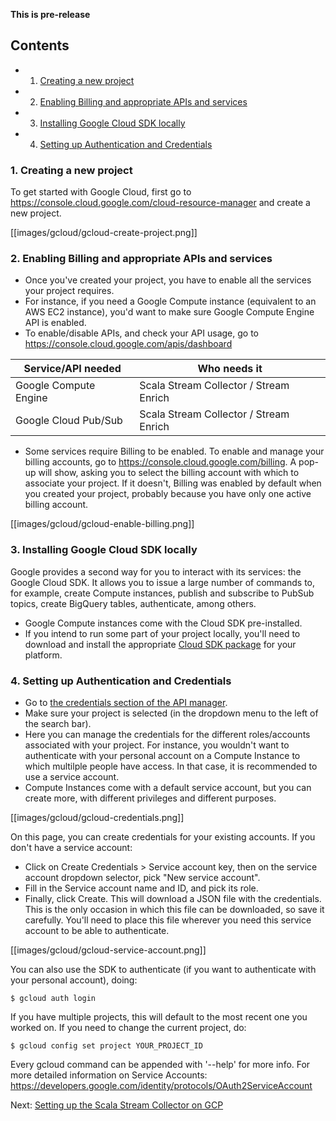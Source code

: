 **This is pre-release**

## Contents

- 1. [Creating a new project](#new-project)  
- 2. [Enabling Billing and appropriate APIs and services](#api-enabling)  
- 3. [Installing Google Cloud SDK locally](#gcloud-sdk)
- 4. [Setting up Authentication and Credentials](#auth)

<a name="new-project">

### 1. Creating a new project

To get started with Google Cloud, first go to <https://console.cloud.google.com/cloud-resource-manager>
and create a new project.

[[images/gcloud/gcloud-create-project.png]]

<a name="api-enabling">

### 2. Enabling Billing and appropriate APIs and services

- Once you've created your project, you have to enable all the services your project requires.
- For instance, if you need a Google Compute instance (equivalent to an AWS EC2 instance), you'd
want to make sure Google Compute Engine API is enabled. 
- To enable/disable APIs, and check your API usage, go to <https://console.cloud.google.com/apis/dashboard>

| Service/API needed    | Who needs it                           |
|-----------------------|----------------------------------------|
| Google Compute Engine | Scala Stream Collector / Stream Enrich |
| Google Cloud Pub/Sub  | Scala Stream Collector / Stream Enrich |

- Some services require Billing to be enabled. To enable and manage your billing accounts, go to
<https://console.cloud.google.com/billing>. A pop-up will show, asking you to select the billing
account with which to associate your project. If it doesn't, Billing was enabled by default when you
created your project, probably because you have only one active billing account.

[[images/gcloud/gcloud-enable-billing.png]]

<a name="gcloud-sdk">

### 3. Installing Google Cloud SDK locally

Google provides a second way for you to interact with its services: the Google Cloud SDK. It allows
you to issue a large number of commands to, for example, create Compute instances, publish and
subscribe to PubSub topics, create BigQuery tables, authenticate, among others.  

- Google Compute instances come with the Cloud SDK pre-installed. 
- If you intend to run some part of your project locally, you'll need to download and install the
appropriate [Cloud SDK package](https://cloud.google.com/sdk/) for your platform.

<a name="auth">

### 4. Setting up Authentication and Credentials

- Go to [the credentials section of the API manager](https://console.cloud.google.com/apis/credentials). 
- Make sure your project is selected (in the dropdown menu to the left of the search bar). 
- Here you can manage the credentials for the different roles/accounts associated with your project.
For instance, you wouldn't want to authenticate with your personal account on a Compute Instance to
which multilple people have access. In that case, it is recommended to use a service account. 
- Compute Instances come with a default service account, but you can create more, with different
privileges and different purposes.  

[[images/gcloud/gcloud-credentials.png]]

On this page, you can create credentials for your existing accounts. If you don't have a service
account: 
- Click on Create Credentials > Service account key, then on the service account dropdown selector,
pick "New service account". 
- Fill in the Service account name and ID, and pick its role. 
- Finally, click Create. This will download a JSON file with the credentials. This is the only
occasion in which this file can be downloaded, so save it carefully. You'll need to place this file
wherever you need this service account to be able to authenticate.  

[[images/gcloud/gcloud-service-account.png]]

You can also use the SDK to authenticate (if you want to authenticate with your personal account),
doing:

    $ gcloud auth login

If you have multiple projects, this will default to the most recent one you worked on. If you need
to change the current project, do:

    $ gcloud config set project YOUR_PROJECT_ID

Every gcloud command can be appended with '--help' for more info. For more detailed information on
Service Accounts: <https://developers.google.com/identity/protocols/OAuth2ServiceAccount>

Next: [Setting up the Scala Stream Collector on GCP](https://github.com/snowplow/snowplow/wiki/Snowplow-on-Google-Cloud:-Setting-up-the-Scala-Stream-Collector)
